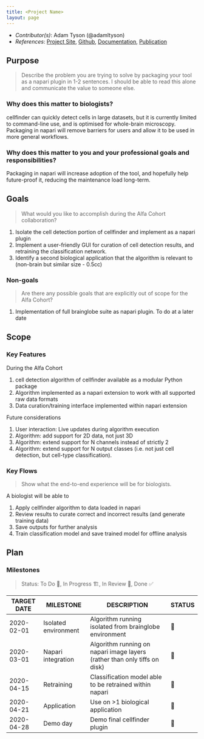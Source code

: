 ```yaml
---
title: <Project Name>
layout: page
---
```


- *Contributor(s)*: Adam Tyson (@adamltyson)
- *References*: [Project Site](https://cellfinder.info/), [Github](https://github.com/brainglobe/cellfinder), [Documentation](https://docs.brainglobe.info/cellfinder/introduction), [Publication](https://www.biorxiv.org/content/10.1101/2020.10.21.348771v1)

## Purpose

> Describe the problem you are trying to solve by packaging your tool as a napari plugin in 1-2 sentences.
I should be able to read this alone and communicate the value to someone else.

### Why does this matter to biologists?

cellfinder can quickly detect cells in large datasets, but it is currently limited to command-line use, and is optimised for whole-brain microscopy. Packaging in napari will remove barriers for users and allow it to be used in more general workflows.

### Why does this matter to you and your professional goals and responsibilities?

Packaging in napari will increase adoption of the tool, and hopefully help future-proof it, reducing the maintenance load long-term.

## Goals
> What would you like to accomplish during the Alfa Cohort collaboration?

1. Isolate the cell detection portion of cellfinder and implement as a napari plugin
2. Implement a user-friendly GUI for curation of cell detection results, and retraining the classification network.
3. Identify a second biological application that the algorithm is relevant to (non-brain but similar size - 0.5cc)

### Non-goals
> Are there any possible goals that are explicitly out of scope for the Alfa Cohort?

1. Implementation of full brainglobe suite as napari plugin. To do at a later date

## Scope

### Key Features

During the Alfa Cohort
1. cell detection algorithm of cellfinder available as a modular Python package
2. Algorithm implemented as a napari extension to work with all supported raw data formats
3. Data curation/training interface implemented within napari extension

Future considerations
1. User interaction: Live updates during algorithm execution
2. Algorithm: add support for 2D data, not just 3D
3. Algorithm: extend support for N channels instead of strictly 2
4. Algorithm: extend support for N output classes (i.e. not just cell detection, but cell-type classification).


### Key Flows

> Show what the end-to-end experience will be for biologists.

A biologist will be able to
1. Apply cellfinder algorithm to data loaded in napari
2. Review results to curate correct and incorrect results (and generate training data)
3. Save outputs for further analysis
4. Train classification model and save trained model for offline analysis

## Plan

### Milestones

> Status: To Do 📝, In Progress 🏗, In Review 🔎, Done ✅

| TARGET DATE 	| MILESTONE            	| DESCRIPTION                                                               	| STATUS 	|
|-------------	|----------------------	|---------------------------------------------------------------------------	|--------	|
| 2020-02-01  	| Isolated environment 	| Algorithm running isolated from brainglobe environment                    	|    📝   	|
| 2020-03-01  	| Napari integration   	| Algorithm running on napari image layers (rather than only tiffs on disk) 	|    📝   	|
| 2020-04-15  	| Retraining           	| Classification model able to be retrained within napari                   	|    📝   	|
| 2020-04-21  	| Application          	| Use on >1 biological application                                          	|    📝   	|
| 2020-04-28  	| Demo day             	| Demo final cellfinder plugin                                              	|    📝   	|

